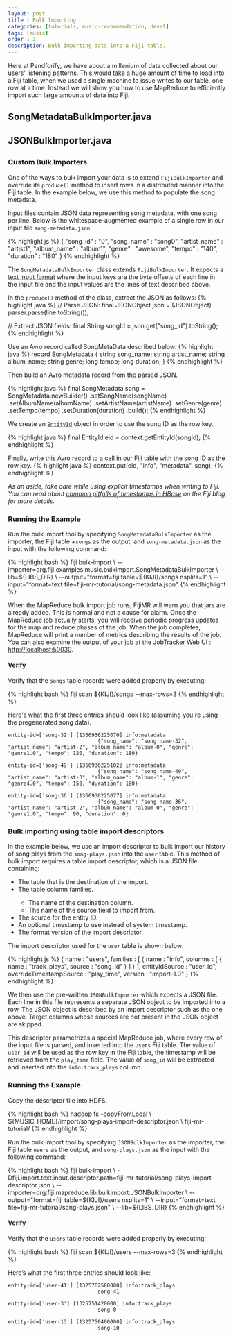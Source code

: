 ```yaml
---
layout: post
title : Bulk Importing
categories: [tutorials, music-recommendation, devel]
tags: [music]
order : 3
description: Bulk importing data into a Fiji table.
---
```

Here at Pandforify, we have about a millenium of data collected about our users' listening patterns.
This would take a huge amount of time to load into a Fiji table, when we used a single machine to
issue writes to our table, one row at a time. Instead we will show you how to use MapReduce to
efficiently import such large amounts of data into Fiji.

<div id="accordion-container">
  <h2 class="accordion-header"> SongMetadataBulkImporter.java </h2>
    <div class="accordion-content">
    <script src="http://gist-it.appspot.com/github/fijiproject/fiji-music/raw/{{site.music_devel_branch}}/src/main/java/org/fiji/examples/music/bulkimport/SongMetadataBulkImporter.java"> </script>
  </div>
  <h2 class="accordion-header"> JSONBulkImporter.java </h2>
    <div class="accordion-content">
    <script src="http://gist-it.appspot.com/github/fijiproject/fiji-mapreduce-lib/raw/{{site.mrlib_devel_branch}}/fiji-mapreduce-lib/src/main/java/org/fiji/mapreduce/lib/bulkimport/JSONBulkImporter.java"> </script>
  </div>
</div>

<h3 style="margin-top:0px;padding-top:10px;">Custom Bulk Importers</h3>

One of the ways to bulk import your data is to extend `FijiBulkImporter` and override its `produce()` method
to insert rows in a distributed manner into the Fiji table. In the example below, we use this method to populate the song
metadata.

Input files contain JSON data representing song metadata, with one song per line. Below is the whitespace-augmented
example of a single row in our input file `song-metadata.json`.

{% highlight js %}
{
    "song_id" : "0",
    "song_name" : "song0",
    "artist_name" : "artist1",
    "album_name" : "album1",
    "genre" : "awesome",
    "tempo" : "140",
    "duration" : "180"
}
{% endhighlight %}

The `SongMetadataBulkImporter` class extends `FijiBulkImporter`. It expects a
[text input format]({{site.userguide_mapreduce_devel}}/command-line-tools/#input) where the
input keys are the byte offsets of each line in the input file and the input values are the lines
of text described above.

In the `produce()` method of the class, extract the JSON as follows:
{% highlight java %}
// Parse JSON:
final JSONObject json = (JSONObject) parser.parse(line.toString());

// Extract JSON fields:
final String songId = json.get("song_id").toString();
{% endhighlight %}

Use an Avro record called SongMetaData described below:
{% highlight java %}
record SongMetadata {
    string song_name;
    string artist_name;
    string album_name;
    string genre;
    long tempo;
    long duration;
}
{% endhighlight %}

Then build an [Avro]({{site.userguide_mapreduce_devel}}/working-with-avro) metadata record from the parsed JSON.


{% highlight java %}
final SongMetadata song = SongMetadata.newBuilder()
    .setSongName(songName)
    .setAlbumName(albumName)
    .setArtistName(artistName)
    .setGenre(genre)
    .setTempo(tempo)
    .setDuration(duration)
    .build();
{% endhighlight %}

We create an [`EntityId`]({{site.api_schema_devel}}/EntityId.html) object in order to use the song ID
as the row key.

{% highlight java %}
final EntityId eid = context.getEntityId(songId);
{% endhighlight %}

Finally, write this Avro record to a cell in our Fiji table with the song ID as the row key.
{% highlight java %}
context.put(eid, "info", "metadata", song);
{% endhighlight %}

*As an aside, take care while using explicit timestamps when writing to Fiji. You can read about
[common pitfalls of timestamps in HBase](http://www.fiji.org/2013/02/13/common-pitfalls-of-timestamps-in-hbase/) on the Fiji blog
for more details.*

### Running the Example

Run the bulk import tool by specifying `SongMetadataBulkImporter` as the importer, the Fiji table
+`songs` as the output, and `song-metadata.json` as the input with the following command:

<div class="userinput">
{% highlight bash %}
fiji bulk-import \
    --importer=org.fiji.examples.music.bulkimport.SongMetadataBulkImporter \
    --lib=${LIBS_DIR} \
    --output="format=fiji table=${KIJI}/songs nsplits=1" \
    --input="format=text file=fiji-mr-tutorial/song-metadata.json"
{% endhighlight %}
</div>

When the MapReduce bulk import job runs, FijiMR will warn you that jars are already added.
This is normal and not a cause for alarm.  Once the MapReduce job actually starts, you will
receive periodic progress updates for the map and reduce phases of the job.  When the job
completes, MapReduce will print a number of metrics describing the results of the job. You can also
examine the output of your job at the JobTracker Web UI : [http://localhost:50030](http://localhost:50030).

#### Verify

Verify that the `songs` table records were added properly by executing:

<div class="userinput">
{% highlight bash %}
fiji scan ${KIJI}/songs --max-rows=3
{% endhighlight %}
</div>

Here's what the first three entries should look like (assuming you're using the pregenerated song data).

    entity-id=['song-32'] [1366936225070] info:metadata
                                 {"song_name": "song name-32", "artist_name": "artist-2", "album_name": "album-0", "genre": "genre1.0", "tempo": 120, "duration": 180}

    entity-id=['song-49'] [1366936225102] info:metadata
                                 {"song_name": "song name-49", "artist_name": "artist-3", "album_name": "album-1", "genre": "genre4.0", "tempo": 150, "duration": 180}

    entity-id=['song-36'] [1366936225077] info:metadata
                                 {"song_name": "song name-36", "artist_name": "artist-2", "album_name": "album-0", "genre": "genre1.0", "tempo": 90, "duration": 0}

### Bulk importing using table import descriptors

In the example below, we use an import descriptor to bulk import our history of song plays from the
`song-plays.json` into the `user` table. This method of bulk import requires a table import
descriptor, which is a JSON file containing:

<ul>
<li>The table that is the destination of the import.</li>
<li>The table column families.</li>
<ul>
<li>The name of the destination column.</li>
<li>The name of the source field to import from.</li>
</ul>
<li>The source for the entity ID.</li>
<li>An optional timestamp to use instead of system timestamp.</li>
<li>The format version of the import descriptor.</li>
</ul>

The import descriptor used for the `user` table is shown below:

{% highlight js %}
{
  name : "users",
  families : [ {
    name : "info",
    columns : [ {
      name : "track_plays",
      source : "song_id"
    } ]
  } ],
  entityIdSource : "user_id",
  overrideTimestampSource : "play_time",
  version : "import-1.0"
}
{% endhighlight %}

We then use the pre-written `JSONBulkImporter` which expects a JSON file. Each line in this file
represents a separate JSON object to be imported into a row. The JSON object is described by an
import descriptor such as the one above. Target columns whose sources are not present in the JSON
object are skipped.

This descriptor parametrizes a special MapReduce job, where every row of the input file is parsed,
and inserted into the `users` Fiji table. The value of `user_id` will
be used as the row key in the Fiji table, the timestamp will be retrieved from the `play_time`
field. The value of `song_id` will be extracted and inserted into the `info:track_plays` column.

### Running the Example

Copy the descriptor file into HDFS.

<div class="userinput">
{% highlight bash %}
hadoop fs -copyFromLocal \
    ${MUSIC_HOME}/import/song-plays-import-descriptor.json \
    fiji-mr-tutorial/
{% endhighlight %}
</div>

Run the bulk import tool by specifying `JSONBulkImporter` as the importer, the Fiji table `users`
as the output, and `song-plays.json` as the input with the following command:

<div class="userinput">
{% highlight bash %}
fiji bulk-import \
    -Dfiji.import.text.input.descriptor.path=fiji-mr-tutorial/song-plays-import-descriptor.json \
    --importer=org.fiji.mapreduce.lib.bulkimport.JSONBulkImporter \
    --output="format=fiji table=${KIJI}/users nsplits=1" \
    --input="format=text file=fiji-mr-tutorial/song-plays.json" \
    --lib=${LIBS_DIR}
{% endhighlight %}
</div>

#### Verify

Verify that the `users` table records were added properly by executing:

<div class="userinput">
{% highlight bash %}
fiji scan ${KIJI}/users --max-rows=3
{% endhighlight %}
</div>

Here’s what the first three entries should look like:

    entity-id=['user-41'] [1325762580000] info:track_plays
                                 song-41

    entity-id=['user-3'] [1325751420000] info:track_plays
                                 song-0

    entity-id=['user-13'] [1325750400000] info:track_plays
                                 song-10

